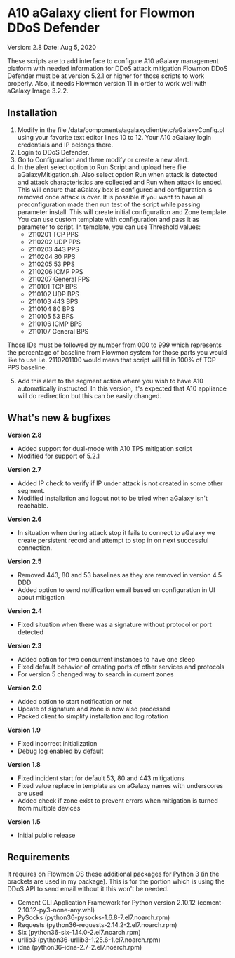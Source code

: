 # A10 aGalaxy client for Flowmon DDoS Defender

Version: 2.8
Date: Aug 5, 2020

These scripts are to add interface to configure A10 aGalaxy management platform with needed information for DDoS attack mitigation Flowmon DDoS Defender must be at version 5.2.1 or higher for those scripts to work properly. 
Also, it needs Flowmon version 11 in order to work well with aGalaxy Image 3.2.2.

## Installation
1. Modify in the file /data/components/agalaxyclient/etc/aGalaxyConfig.pl using your favorite text editor lines 10 to 12. Your A10 aGalaxy login credentials and IP belongs there.
2. Login to DDoS Defender.
3. Go to Configuration and there modify or create a new alert.
4. In the alert select option to Run Script and upload here file aGalaxyMitigation.sh. Also select option Run when attack is detected and attack characteristics are collected and Run when attack is ended. This will ensure that aGalaxy box is configured and configuration is removed once attack is over. It is possible if you want to have all preconfiguration made then run test of the script while passing parameter install. This will create initial configuration and Zone template. You can use custom template with configuration and pass it as parameter to script. In template, you can use Threshold values:
	- 2110201 TCP PPS
    - 2110202 UDP PPS
    - 2110203 443 PPS
    - 2110204 80 PPS
    - 2110205 53 PPS
    - 2110206 ICMP PPS
    - 2110207 General PPS
    - 2110101 TCP BPS
    - 2110102 UDP BPS
    - 2110103 443 BPS
    - 2110104 80 BPS
    - 2110105 53 BPS
    - 2110106 ICMP BPS
    - 2110107 General BPS
	
Those IDs must be followed by number from 000 to 999 which represents the percentage of baseline from Flowmon system for those parts you would like to use i.e. 2110201100 would mean that script will fill in 100% of TCP PPS baseline.

5. Add this alert to the segment action where you wish to have A10 automatically instructed. In this version, it's expected that A10 appliance will do redirection but this can be easily changed.

## What's new & bugfixes
**Version 2.8**
- Added support for dual-mode with A10 TPS mitigation script
- Modified for support of 5.2.1

**Version 2.7**
- Added IP check to verify if IP under attack is not created in some other segment.
- Modified installation and logout not to be tried when aGalaxy isn't reachable.

**Version 2.6**
- In situation when during attack stop it fails to connect to aGalaxy we create persistent record and
  attempt to stop in on next successful connection.

**Version 2.5**
- Removed 443, 80 and 53 baselines as they are removed in version 4.5 DDD
- Added option to send notification email based on configuration in UI about mitigation

**Version 2.4**
- Fixed situation when there was a signature without protocol or port detected

**Version 2.3**
- Added option for two concurrent instances to have one sleep
- Fixed default behavior of creating ports of other services and protocols
- For version 5 changed way to search in current zones

**Version 2.0**
- Added option to start notification or not
- Update of signature and zone is now also processed
- Packed client to simplify installation and log rotation

**Version 1.9**
- Fixed incorrect initialization
- Debug log enabled by default

**Version 1.8**
- Fixed incident start for default 53, 80 and 443 mitigations
- Fixed value replace in template as on aGalaxy names with underscores are used
- Added check if zone exist to prevent errors when mitigation is turned from multiple devices

**Version 1.5**
- Initial public release

## Requirements
It requires on Flowmon OS these additional packages for Python 3 (in the brackets are used in my package). This is for the portion which is using the DDoS API to send email without it this won't be needed.

- Cement CLI Application Framework for Python version 2.10.12 (cement-2.10.12-py3-none-any.whl)
- PySocks (python36-pysocks-1.6.8-7.el7.noarch.rpm)
- Requests (python36-requests-2.14.2-2.el7.noarch.rpm)
- Six (python36-six-1.14.0-2.el7.noarch.rpm)
- urllib3 (python36-urllib3-1.25.6-1.el7.noarch.rpm)
- idna (python36-idna-2.7-2.el7.noarch.rpm)